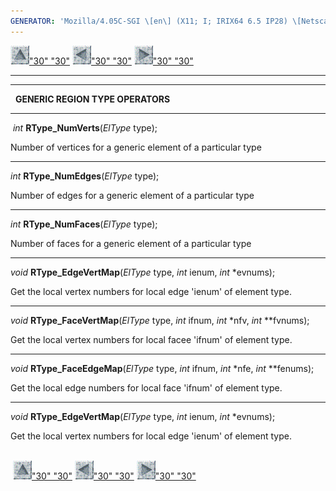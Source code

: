 ```yaml
---
GENERATOR: 'Mozilla/4.05C-SGI \[en\] (X11; I; IRIX64 6.5 IP28) \[Netscape\]'
---
```


[![](../images/arrow2.gif)"30"
"30"](mstkla.md#GENERIC%20MESH%20REGION%20QUERIES:) [![](../images/arrow3.gif)"30"
"30"](MeshVertex.md) [![](../images/arrow4.gif)"30"
"30"](Geom.md)

------------------------------------------------------------------------

------------------------------------------------------------------------

  **GENERIC REGION TYPE OPERATORS**

------------------------------------------------------------------------

 *int* **RType\_NumVerts**(*ElType* type);

Number of vertices for a generic element of a particular type

------------------------------------------------------------------------

*int* **RType\_NumEdges**(*ElType* type);

Number of edges for a generic element of a particular type

------------------------------------------------------------------------

*int* **RType\_NumFaces**(*ElType* type);

Number of faces for a generic element of a particular type

------------------------------------------------------------------------

*void* **RType\_EdgeVertMap**(*ElType* type, *int* ienum, *int*
\*evnums);

Get the local vertex numbers for local edge 'ienum' of element type.

------------------------------------------------------------------------

*void* **RType\_FaceVertMap**(*ElType* type, *int* ifnum, *int* \*nfv,
*int* \*\*fvnums);

Get the local vertex numbers for local facee 'ifnum' of element type.

------------------------------------------------------------------------

*void* **RType\_FaceEdgeMap**(*ElType* type, *int* ifnum, *int* \*nfe,
*int* \*\*fenums);

Get the local edge numbers for local face 'ifnum' of element type.

------------------------------------------------------------------------

*void* **RType\_EdgeVertMap**(*ElType* type, *int* ienum, *int*
\*evnums);

Get the local vertex numbers for local edge 'ienum' of element type.\
 

 [![](../images/arrow2.gif)"30"
"30"](mstkla.md#GENERIC%20MESH%20REGION%20QUERIES:) [![](../images/arrow3.gif)"30"
"30"](MeshVertex.md) [![](../images/arrow4.gif)"30"
"30"](Geom.md)
